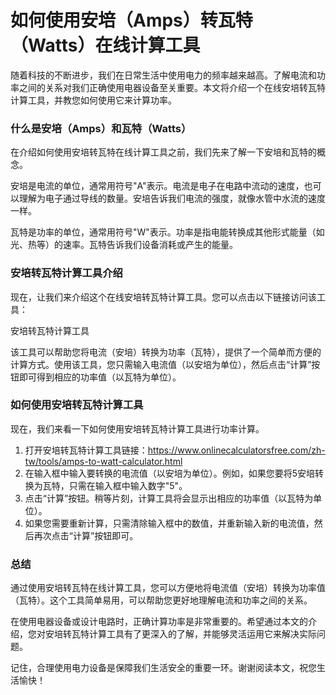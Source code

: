 如何使用安培（Amps）转瓦特（Watts）在线计算工具
============================

随着科技的不断进步，我们在日常生活中使用电力的频率越来越高。了解电流和功率之间的关系对我们正确使用电器设备至关重要。本文将介绍一个在线安培转瓦特计算工具，并教您如何使用它来计算功率。

### 什么是安培（Amps）和瓦特（Watts）

在介绍如何使用安培转瓦特在线计算工具之前，我们先来了解一下安培和瓦特的概念。

安培是电流的单位，通常用符号"A"表示。电流是电子在电路中流动的速度，也可以理解为电子通过导线的数量。安培告诉我们电流的强度，就像水管中水流的速度一样。

瓦特是功率的单位，通常用符号"W"表示。功率是指电能转换成其他形式能量（如光、热等）的速率。瓦特告诉我们设备消耗或产生的能量。

### 安培转瓦特计算工具介绍

现在，让我们来介绍这个在线安培转瓦特计算工具。您可以点击以下链接访问该工具：

安培转瓦特计算工具

该工具可以帮助您将电流（安培）转换为功率（瓦特），提供了一个简单而方便的计算方式。使用该工具，您只需输入电流值（以安培为单位），然后点击“计算”按钮即可得到相应的功率值（以瓦特为单位）。

### 如何使用安培转瓦特计算工具

现在，我们来看一下如何使用安培转瓦特计算工具进行功率计算。

1. 打开安培转瓦特计算工具链接：<https://www.onlinecalculatorsfree.com/zh-tw/tools/amps-to-watt-calculator.html>
2. 在输入框中输入要转换的电流值（以安培为单位）。例如，如果您要将5安培转换为瓦特，只需在输入框中输入数字"5"。
3. 点击“计算”按钮。稍等片刻，计算工具将会显示出相应的功率值（以瓦特为单位）。
4. 如果您需要重新计算，只需清除输入框中的数值，并重新输入新的电流值，然后再次点击“计算”按钮即可。

### 总结

通过使用安培转瓦特在线计算工具，您可以方便地将电流值（安培）转换为功率值（瓦特）。这个工具简单易用，可以帮助您更好地理解电流和功率之间的关系。

在使用电器设备或设计电路时，正确计算功率是非常重要的。希望通过本文的介绍，您对安培转瓦特计算工具有了更深入的了解，并能够灵活运用它来解决实际问题。

记住，合理使用电力设备是保障我们生活安全的重要一环。谢谢阅读本文，祝您生活愉快！